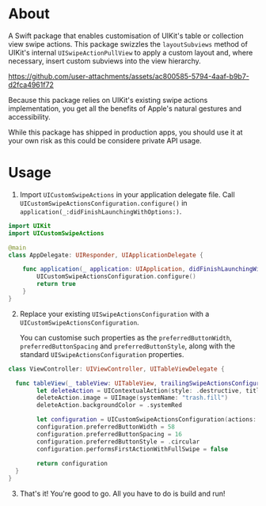 # About

A Swift package that enables customisation of UIKit's table or collection view swipe actions. This package swizzles the `layoutSubviews` method of  UIKit's internal `UISwipeActionPullView` to apply a custom layout and, where necessary, insert custom subviews into the view hierarchy.

https://github.com/user-attachments/assets/ac800585-5794-4aaf-b9b7-d2fca4961f72

Because this package relies on UIKit's existing swipe actions implementation, you get all the benefits of Apple's natural gestures and accessibility.

While this package has shipped in production apps, you should use it at your own risk as this could be considere private API usage.

# Usage

1. Import `UICustomSwipeActions` in your application delegate file. Call `UICustomSwipeActionsConfiguration.configure()` in `application(_:didFinishLaunchingWithOptions:)`.

```swift
import UIKit
import UICustomSwipeActions

@main
class AppDelegate: UIResponder, UIApplicationDelegate {

    func application(_ application: UIApplication, didFinishLaunchingWithOptions launchOptions: [UIApplication.LaunchOptionsKey: Any]?) -> Bool {
        UICustomSwipeActionsConfiguration.configure()
        return true
    }
}
```

2. Replace your existing `UISwipeActionsConfiguration` with a `UICustomSwipeActionsConfiguration`.
  
   You can customise such properties as the `preferredButtonWidth`, `preferredButtonSpacing` and `preferredButtonStyle`, along with the standard `UISwipeActionsConfiguration` properties.
   
```swift
class ViewController: UIViewController, UITableViewDelegate {

  func tableView(_ tableView: UITableView, trailingSwipeActionsConfigurationForRowAt indexPath: IndexPath) -> UISwipeActionsConfiguration? {
        let deleteAction = UIContextualAction(style: .destructive, title: "Delete") { ... }
        deleteAction.image = UIImage(systemName: "trash.fill")
        deleteAction.backgroundColor = .systemRed

        let configuration = UICustomSwipeActionsConfiguration(actions: actions)
        configuration.preferredButtonWidth = 58
        configuration.preferredButtonSpacing = 16
        configuration.preferredButtonStyle = .circular
        configuration.performsFirstActionWithFullSwipe = false
        
        return configuration
  }
}
```

3. That's it! You're good to go. All you have to do is build and run!
